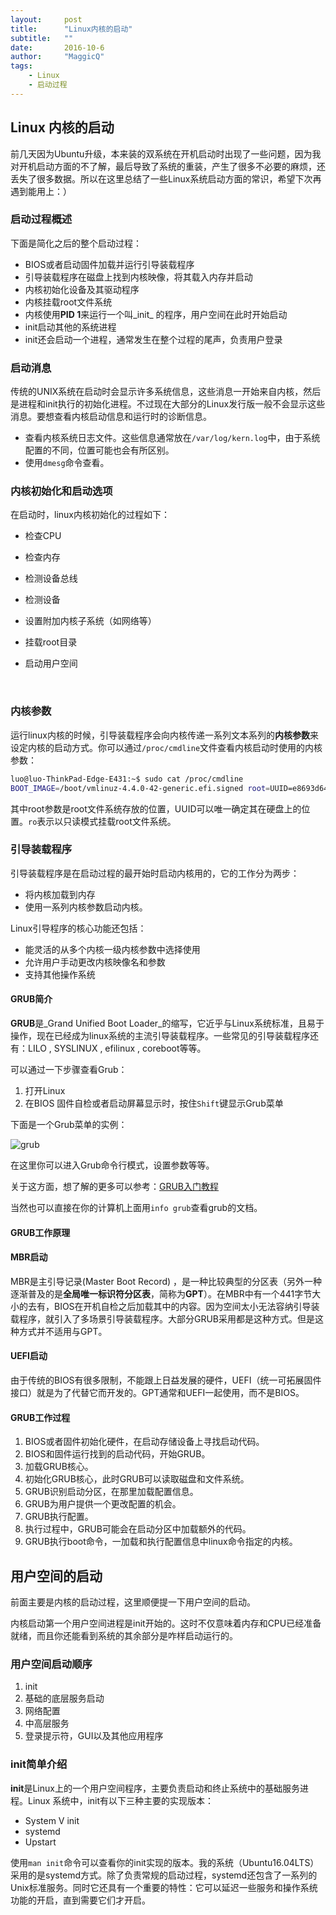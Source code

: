 ```yaml
---
layout:     post
title:      "Linux内核的启动"
subtitle:   ""
date:       2016-10-6
author:     "MaggicQ"
tags:
    - Linux
    - 启动过程
---
```







## Linux 内核的启动



前几天因为Ubuntu升级，本来装的双系统在开机启动时出现了一些问题，因为我对开机启动方面的不了解，最后导致了系统的重装，产生了很多不必要的麻烦，还丢失了很多数据。所以在这里总结了一些Linux系统启动方面的常识，希望下次再遇到能用上：）

### 启动过程概述

下面是简化之后的整个启动过程：

* BIOS或者启动固件加载并运行引导装载程序
* 引导装载程序在磁盘上找到内核映像，将其载入内存并启动
* 内核初始化设备及其驱动程序
* 内核挂载root文件系统
* 内核使用**PID 1**来运行一个叫_init_ 的程序，用户空间在此时开始启动
* init启动其他的系统进程
* init还会启动一个进程，通常发生在整个过程的尾声，负责用户登录



### 启动消息

传统的UNIX系统在启动时会显示许多系统信息，这些消息一开始来自内核，然后是进程和init执行的初始化进程。不过现在大部分的Linux发行版一般不会显示这些消息。要想查看内核启动信息和运行时的诊断信息。

* 查看内核系统日志文件。这些信息通常放在`/var/log/kern.log`中，由于系统配置的不同，位置可能也会有所区别。
* 使用`dmesg`命令查看。



### 内核初始化和启动选项

在启动时，linux内核初始化的过程如下：

* 检查CPU

* 检查内存

* 检测设备总线

* 检测设备

* 设置附加内核子系统（如网络等）

* 挂载root目录

* 启动用户空间

  ​

### 内核参数

运行linux内核的时候，引导装载程序会向内核传递一系列文本系列的**内核参数**来设定内核的启动方式。你可以通过`/proc/cmdline`文件查看内核启动时使用的内核参数：

```sh
luo@luo-ThinkPad-Edge-E431:~$ sudo cat /proc/cmdline
BOOT_IMAGE=/boot/vmlinuz-4.4.0-42-generic.efi.signed root=UUID=e8693d64-f8de-41e5-9060-2cfb0b06afe6 ro quiet splash vt.handoff=7
```

其中root参数是root文件系统存放的位置，UUID可以唯一确定其在硬盘上的位置。`ro`表示以只读模式挂载root文件系统。

### 引导装载程序

引导装载程序是在启动过程的最开始时启动内核用的，它的工作分为两步：

* 将内核加载到内存
* 使用一系列内核参数启动内核。

Linux引导程序的核心功能还包括：

* 能灵活的从多个内核一级内核参数中选择使用
* 允许用户手动更改内核映像名和参数
* 支持其他操作系统

#### GRUB简介

**GRUB**是_Grand Unified Boot Loader_的缩写，它近乎与Linux系统标准，且易于操作，现在已经成为linux系统的主流引导装载程序。一些常见的引导装载程序还有：LILO , SYSLINUX  ,   efilinux  ,  coreboot等等。

可以通过一下步骤查看Grub：

1. 打开Linux
2. 在BIOS 固件自检或者启动屏幕显示时，按住`Shift`键显示Grub菜单

 下面是一个Grub菜单的实例：

 ![grub](/home/luo/luopeixiang.github.io-master/img/grub.png)

在这里你可以进入Grub命令行模式，设置参数等等。

关于这方面，想了解的更多可以参考：[GRUB入门教程](http://wiki.ubuntu.org.cn/GRUB%E5%85%A5%E9%97%A8%E6%95%99%E7%A8%8B)

当然也可以直接在你的计算机上面用`info grub`查看grub的文档。



#### GRUB工作原理

#### MBR启动

MBR是主引导记录(Master Boot Record) ，是一种比较典型的分区表（另外一种逐渐普及的是**全局唯一标识符分区表**，简称为**GPT**）。在MBR中有一个441字节大小的去有，BIOS在开机自检之后加载其中的内容。因为空间太小无法容纳引导装载程序，就引入了多场景引导装载程序。大部分GRUB采用都是这种方式。但是这种方式并不适用与GPT。



#### UEFI启动

由于传统的BIOS有很多限制，不能跟上日益发展的硬件，UEFI（统一可拓展固件接口）就是为了代替它而开发的。GPT通常和UEFI一起使用，而不是BIOS。



#### GRUB工作过程

1. BIOS或者固件初始化硬件，在启动存储设备上寻找启动代码。
2. BIOS和固件运行找到的启动代码，开始GRUB。
3. 加载GRUB核心。
4. 初始化GRUB核心，此时GRUB可以读取磁盘和文件系统。
5. GRUB识别启动分区，在那里加载配置信息。
6. GRUB为用户提供一个更改配置的机会。
7. GRUB执行配置。
8. 执行过程中，GRUB可能会在启动分区中加载额外的代码。
9. GRUB执行boot命令，一加载和执行配置信息中linux命令指定的内核。



## 用户空间的启动

前面主要是内核的启动过程，这里顺便提一下用户空间的启动。

内核启动第一个用户空间进程是init开始的。这时不仅意味着内存和CPU已经准备就绪，而且你还能看到系统的其余部分是咋样启动运行的。



### 用户空间启动顺序

1. init
2. 基础的底层服务启动
3. 网络配置
4. 中高层服务
5. 登录提示符，GUI以及其他应用程序

### init简单介绍

**init**是Linux上的一个用户空间程序，主要负责启动和终止系统中的基础服务进程。Linux 系统中，init有以下三种主要的实现版本：

* System V init
* systemd
* Upstart

使用`man init`命令可以查看你的init实现的版本。我的系统（Ubuntu16.04LTS）采用的是systemd方式。除了负责常规的启动过程，systemd还包含了一系列的Unix标准服务。同时它还具有一个重要的特性：它可以延迟一些服务和操作系统功能的开启，直到需要它们才开启。









##  
